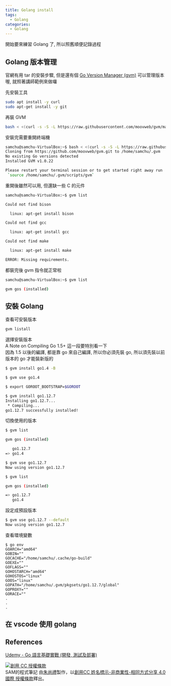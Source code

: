 ```yaml
---
title: Golang install
tags:
  - Golang
categories:
  - Golang
---
```


開始要來練習 Golang 了, 所以照舊順便記錄過程

<!--more-->

## Golang 版本管理
官網有用 tar 的安裝步驟, 但是還有個 [Go Version Manager (gvm)](https://github.com/moovweb/gvm) 可以管理版本喔, 就照著講師範例來做囉  

先安裝工具
``` bash
sudo apt install -y curl
sudo apt-get install -y git
```

再裝 GVM
``` bash
bash < <(curl -s -S -L https://raw.githubusercontent.com/moovweb/gvm/master/binscripts/gvm-installer)
```

安裝完需要重開終端機
``` bash
samchu@samchu-VirtualBox:~$ bash < <(curl -s -S -L https://raw.githubusercontent.com/moovweb/gvm/master/binscripts/gvm-installer)
Cloning from https://github.com/moovweb/gvm.git to /home/samchu/.gvm
No existing Go versions detected
Installed GVM v1.0.22

Please restart your terminal session or to get started right away run
 `source /home/samchu/.gvm/scripts/gvm`
```

重開後雖然可以用, 但還缺一些 C 的元件
``` bash
samchu@samchu-VirtualBox:~$ gvm list

Could not find bison

  linux: apt-get install bison

Could not find gcc

  linux: apt-get install gcc

Could not find make

  linux: apt-get install make

ERROR: Missing requirements.
```

都裝完後 gvm 指令就正常啦
``` bash
samchu@samchu-VirtualBox:~$ gvm list

gvm gos (installed)
```

## 安裝 Golang

查看可安裝版本
``` bash
gvm listall
```

選擇安裝版本  
A Note on Compiling Go 1.5+ 這一段要特別看一下  
因為 1.5 以後的編譯, 都是靠 go 來自己編譯, 所以你必須先裝 go, 所以須先裝以前版本的 go 才能裝新版的  
``` bash
$ gvm install go1.4 -B

$ gvm use go1.4

$ export GOROOT_BOOTSTRAP=$GOROOT

$ gvm install go1.12.7
Installing go1.12.7...
 * Compiling...
go1.12.7 successfully installed!
```

切換使用的版本
``` bash
$ gvm list

gvm gos (installed)

   go1.12.7
=> go1.4

$ gvm use go1.12.7
Now using version go1.12.7

$ gvm list

gvm gos (installed)

=> go1.12.7
   go1.4
```

設定成預設版本
``` bash
$ gvm use go1.12.7 --default
Now using version go1.12.7
```

查看環境變數
```
$ go env
GOARCH="amd64"
GOBIN=""
GOCACHE="/home/samchu/.cache/go-build"
GOEXE=""
GOFLAGS=""
GOHOSTARCH="amd64"
GOHOSTOS="linux"
GOOS="linux"
GOPATH="/home/samchu/.gvm/pkgsets/go1.12.7/global"
GOPROXY=""
GORACE=""
.
.
.
```

## 在 vscode 使用 golang




## References
[Udemy - Go 語言基礎實戰 (開發, 測試及部署)](https://www.udemy.com/golang-fight/)  

<a rel="license" href="http://creativecommons.org/licenses/by-nc-sa/4.0/"><img alt="創用 CC 授權條款" style="border-width:0" src="https://i.creativecommons.org/l/by-nc-sa/4.0/88x31.png" /></a><br /><span xmlns:dct="http://purl.org/dc/terms/" property="dct:title">SAM的程式筆記 </span>由<a xmlns:cc="http://creativecommons.org/ns#" href="https://blog.samchu.dev/" property="cc:attributionName" rel="cc:attributionURL">朱尚禮</a>製作，以<a rel="license" href="http://creativecommons.org/licenses/by-nc-sa/4.0/">創用CC 姓名標示-非商業性-相同方式分享 4.0 國際 授權條款</a>釋出。
